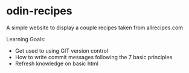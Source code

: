 # odin-recipes
A simple website to display a couple recipes taken from allrecipes.com

Learning Goals:
- Get used to using GIT version control
- How to write commit messages following the 7 basic principles
- Refresh knowledge on basic html
